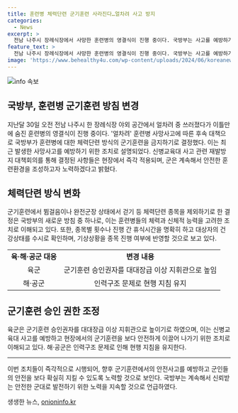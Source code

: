 ```yaml
---
title: 훈련병 체력단련 군기훈련 사라진다…얼차려 사고 방지
categories:
  - News
excerpt: >
  전남 나주시 장례식장에서 사망한 훈련병의 영결식이 진행 중이다. 국방부는 사고를 예방하기 위해 훈련병의 체력단련 방식을 변경하기로 결정했다. 훈련병과 기간병의 개별 신체상태를 고려하여 체력단련과 정신수양을 조정하며, 군기훈련 중 건강상태와 기상을 고려한 안전조치도 강화된다. 또한 육군은 군기훈련 승인 권한을 더 높은 지휘관에게 위임하는 등 대책을 마련했다. 국방부는 이러한 변화들을 신뢰받는 군으로 발전시키기 위한 노력의 일환으로 강조했다.
feature_text: >
  전남 나주시 장례식장에서 사망한 훈련병의 영결식이 진행 중이다. 국방부는 사고를 예방하기 위해 훈련병의 체력단련 방식을 변경하기로 결정했다. 훈련병과 기간병의 개별 신체상태를 고려하여 체력단련과 정신수양을 조정하며, 군기훈련 중 건강상태와 기상을 고려한 안전조치도 강화된다. 또한 육군은 군기훈련 승인 권한을 더 높은 지휘관에게 위임하는 등 대책을 마련했다. 국방부는 이러한 변화들을 신뢰받는 군으로 발전시키기 위한 노력의 일환으로 강조했다.
image: 'https://www.behealthy4u.com/wp-content/uploads/2024/06/koreanews.jpg'
---
```


<p><img src="https://www.behealthy4u.com/wp-content/uploads/2024/06/koreanews.jpg" alt="info 속보" /></p>

<h2 data-ke-size="size26">국방부, 훈련병 군기훈련 방침 변경</h2>

<p data-ke-size="size16">지난달 30일 오전 전남 나주시 한 장례식장 야외 공간에서 얼차려 중 쓰러졌다가 이틀만에 숨진 훈련병의 영결식이 진행 중이다. '얼차려' 훈련병 사망사고에 따른 후속 대책으로 국방부가 훈련병에 대한 체력단련 방식의 군기훈련을 금지하기로 결정했다. 이는 최근 발생한 사망사고를 예방하기 위한 조치로 설명되었다. 신병교육대 사고 관련 재발방지 대책회의를 통해 결정된 사항들은 현장에서 즉각 적용되며, 군은 계속해서 안전한 훈련환경을 조성하고자 노력하겠다고 밝혔다.</p>

<h2 data-ke-size="size24">체력단련 방식 변화</h2>

<p data-ke-size="size16">군기훈련에서 뜀걸음이나 완전군장 상태에서 걷기 등 체력단련 종목을 제외하기로 한 결정은 국방부의 새로운 방침 중 하나로, 이는 훈련병들의 체력과 신체적 능력을 고려한 조치로 이해되고 있다. 또한, 종목별 횟수나 진행 간 휴식시간을 명확히 하고 대상자의 건강상태를 수시로 확인하며, 기상상황을 종목 진행 여부에 반영할 것으로 보고 있다.</p>

<table>
    <tr>
        <td style="text-align: center; height: 17px;"><b>육·해·공군 대응</b></td>
        <td style="text-align: center; height: 17px;"><b>변경 내용</b></td>
    </tr>
    <tr>
        <td style="text-align: center; height: 17px;">육군</td>
        <td style="text-align: center; height: 17px;">군기훈련 승인권자를 대대장급 이상 지휘관으로 높임</td>
    </tr>
    <tr>
        <td style="text-align: center; height: 17px;">해·공군</td>
        <td style="text-align: center; height: 17px;">인력구조 문제로 현행 지침 유지</td>
    </tr>
</table>

<h2 data-ke-size="size24">군기훈련 승인 권한 조정</h2>

<p data-ke-size="size16">육군은 군기훈련 승인권자를 대대장급 이상 지휘관으로 높이기로 하였으며, 이는 신병교육대 사고를 예방하고 현장에서의 군기훈련을 보다 안전하게 이끌어 나가기 위한 조치로 이해되고 있다. 해·공군은 인력구조 문제로 인해 현행 지침을 유지한다.</p>

<hr>

<p data-ke-size="size16">이번 조치들이 즉각적으로 시행되어, 향후 군기훈련에서의 안전사고를 예방하고 군인들의 안전을 보다 확실히 지킬 수 있도록 노력할 것으로 보인다. 국방부는 계속해서 신뢰받는 안전한 군대로 발전하기 위한 노력을 지속할 것으로 언급하였다.</p>
생생한 뉴스, <a href="https://onioninfo.kr" rel="dofollow">onioninfo.kr</a>


